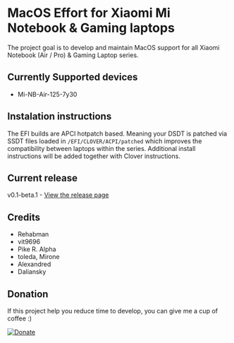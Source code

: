 # MacOS Effort for Xiaomi Mi Notebook & Gaming laptops
The project goal is to develop and maintain MacOS support for all Xiaomi Notebook (Air / Pro) & Gaming Laptop series.

## Currently Supported devices
- Mi-NB-Air-125-7y30

## Instalation instructions
The EFI builds  are APCI hotpatch based. Meaning your DSDT is patched via SSDT files loaded in `/EFI/CLOVER/ACPI/patched` which improves the compatibility between laptops within the series. Additional install instructions will be added together with Clover instructions.

## Current release
v0.1-beta.1 - [View the release page](https://github.com/influenist/Mi-NB-Gaming-Laptop-MacOS/releases)

## Credits
- Rehabman
- vit9696
- Pike R. Alpha
- toleda, Mirone
- Alexandred 
- Daliansky

## Donation
If this project help you reduce time to develop, you can give me a cup of coffee :)

[![Donate](https://img.shields.io/badge/Donate-PayPal-green.svg)](https://www.paypal.com/cgi-bin/webscr?cmd=_s-xclick&hosted_button_id=KTX5KJK359SBC)
